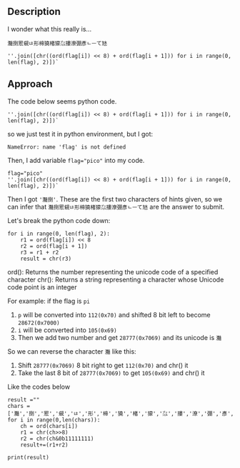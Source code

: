 ## Description
I wonder what this really is...

`灩捯䍔䙻ㄶ形楴獟楮獴㌴摟潦弸彥ㄴㅡて㝽`
```
''.join([chr((ord(flag[i]) << 8) + ord(flag[i + 1])) for i in range(0, len(flag), 2)])`
```
## Approach
The code below seems python code. 
```
''.join([chr((ord(flag[i]) << 8) + ord(flag[i + 1])) for i in range(0, len(flag), 2)])`
```
so we just test it in python environment, but I got:
```
NameError: name 'flag' is not defined
```
Then, I add variable `flag="pico"` into my code.
```
flag="pico"
''.join([chr((ord(flag[i]) << 8) + ord(flag[i + 1])) for i in range(0, len(flag), 2)])`
```
Then I got `'灩捯'`. These are the first two characters of hints given, so we can infer that `灩捯䍔䙻ㄶ形楴獟楮獴㌴摟潦弸彥ㄴㅡて㝽` are the answer to submit.

Let's break the python code down:
```
for i in range(0, len(flag), 2):
    r1 = ord(flag[i]) << 8
    r2 = ord(flag[i + 1])
    r3 = r1 + r2
    result = chr(r3)
```
ord(): Returns the number representing the unicode code of a specified character
chr(): Returns a string representing a character whose Unicode code point is an integer

For example: if the flag is `pi`

1. `p` will be converted into `112(0x70)` and  shifted 8 bit left to become `28672(0x7000)`
2. `i` will be converted into  `105(0x69)`
3. Then we add two number and get `28777(0x7069)` and its unicode is `灩`

So we can reverse the character `灩` like this:
1. Shift `28777(0x7069)` 8 bit right to get `112(0x70)` and chr() it
2. Take the last 8 bit of `28777(0x7069)` to get `105(0x69)` and chr() it

Like the codes below
```
result =""
chars = ['灩','捯','䍔','䙻','ㄶ','形','楴','獟','楮','獴','㌴','摟','潦','弸','彥','ㄴ','ㅡ','て','㝽']
for i in range(0,len(chars)):
    ch = ord(chars[i])
    r1 = chr(ch>>8)
    r2 = chr(ch&0b11111111)
    result+=(r1+r2)

print(result)
```


